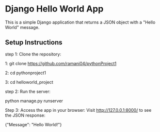 # Django Hello World App

This is a simple Django application that returns a JSON object with a "Hello World" message.

## Setup Instructions

step 1: Clone the repository:

1: git clone https://github.com/ramani04/pythonProject1

2: cd pythonproject1

3: cd helloworld_project

step 2: Run the server:

 python manage.py runserver

Step 3: Access the app in your browser: Visit http://127.0.0.1:8000/ to see the JSON response:

{"Message": "Hello World!"}






